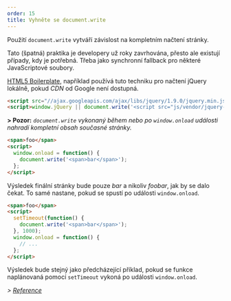 ```yaml
---
order: 15
title: Vyhněte se document.write
---
```


Použití `document.write` vytváří závislost na kompletním načtení stránky.

Tato (špatná) praktika je developery už roky zavrhována, přesto ale existují případy, kdy je potřebná. Třeba jako synchronní fallback pro některé JavaScriptové soubory.

[HTML5 Boilerplate](https://github.com/h5bp/html5-boilerplate/), například používá tuto techniku pro načtení jQuery lokálně, pokud *CDN* od Google není dostupná.

```html
<script src="//ajax.googleapis.com/ajax/libs/jquery/1.9.0/jquery.min.js"></script>
<script>window.jQuery || document.write('<script src="js/vendor/jquery-1.9.0.min.js"><\/script>')</script>
```
**> Pozor:** *`document.write` vykonaný během nebo po `window.onload` události nahradí kompletní obsah současné stránky.*

```html
<span>foo</span>
<script>
  window.onload = function() {
    document.write('<span>bar</span>');
  };
</script>
```
Výsledek finální stránky bude pouze *bar* a nikoliv *foobar*, jak by se dalo čekat. To samé nastane, pokud se spustí po události `window.onload`.

```html
<span>foo</span>
<script>
  setTimeout(function() {
    document.write('<span>bar</span>');
  }, 1000);
  window.onload = function() {
    // ...
  };
</script>
```
Výsledek bude stejný jako předcházející příklad, pokud se funkce naplánovaná pomocí `setTimeout` vykoná po události `window.onload`.

*> [Reference](https://github.com/zenorocha/browser-diet/wiki/References#avoid-documentwrite)*